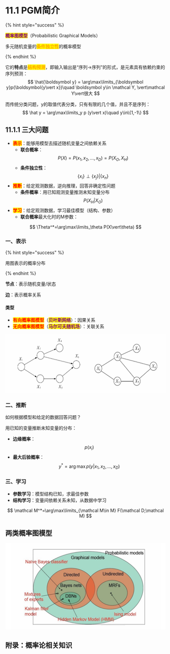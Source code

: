 # 11.1 PGM简介

{% hint style="success" %}

<mark style="color:purple;">**概率图模型**</mark>（Probabilistic Graphical Models）

多元随机变量的<mark style="color:orange;">**条件独立性**</mark>的概率模型

{% endhint %}



它的**特点**是<mark style="color:orange;">**结构预测**</mark>，即输入输出是“序列→序列”的形式，是元素具有依赖约束的序列预测：
$$
\hat{\boldsymbol y} = \arg\max\limits_{\boldsymbol y}p(\boldsymbol{y\vert x})\quad \boldsymbol y\in \mathcal Y, \vert\mathcal Y\vert很大
$$


而传统分类问题，y的取值代表分类，只有有限的几个值，并且不是序列：
$$
\hat y = \arg\max\limits_y p (y\vert x)\quad y\in\{1,-1\}
$$


## 11.1.1 三大问题

- <mark style="color:red;">**表示**</mark>：能够用模型去描述随机变量之间依赖关系
  - **联合概率**：$$P(X) = P(x_1,x_2,\dots,x_D)=P(X_O,X_H)$$
  - **条件独立性**：$$\{x_i\}\perp \{x_j\}\vert\{x_n\}$$
- <mark style="color:red;">**推断**</mark>：给定观测数据，逆向推理，回答非确定性问题
  - **条件概率**：用已知观测变量推测未知变量分布$$P(X_H\vert X_O)$$
- <mark style="color:red;">**学习**</mark>：给定观测数据，学习最佳模型（结构、参数）
  - **联合概率**最大化时的M参数：

$$
\Theta^*=\arg\max\limits_\theta P(X\vert\theta)
$$

### 一、表示

{% hint style="success" %}

用图表示的概率分布

{% endhint %}



**节点**：表示随机变量/状态

**边**：表示概率关系



#### 类型

- <mark style="color:red;">**有向概率图模型**</mark>（<mark style="color:purple;">**贝叶斯网络**</mark>）：因果关系
- <mark style="color:red;">**无向概率图模型**</mark>（<mark style="color:purple;">**马尔可夫随机场**</mark>）：关联关系

![](../.gitbook/assets/11.1.1.png)



### 二、推断

如何根据模型和给定的数据回答问题？

用已知的变量推断未知变量的分布：

- **边缘概率**：$$p(x_i)$$
- **最大后验概率**：$$y^*=\arg\max p(y\vert x_1,x_2,\dots,x_D)$$





### 三、学习

- **参数学习**：模型结构已知，求最佳参数
- **结构学习**：变量间依赖关系未知，从数据中学习

$$
\mathcal M^*=\arg\max\limits_{\mathcal M\in M} F(\mathcal D;\mathcal M)
$$



## 两类概率图模型

![](../.gitbook/assets/11.1.2.png)



## 附录：概率论相关知识


